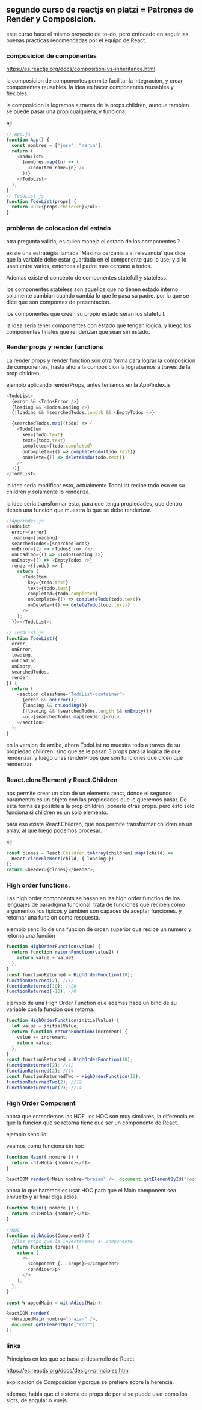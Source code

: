 ## segundo curso de reactjs en platzi = Patrones de Render y Composicion.

este curso hace el mismo proyecto de to-do, pero enfocado en seguir las buenas
practicas recomendadas por el equipo de React.

### composicion de componentes

https://es.reactjs.org/docs/composition-vs-inheritance.html

la composicion de componentes permite facilitar la integracion, y crear componentes reusables.
la idea es hacer componentes reusables y flexibles.

la composicion la logramos a traves de la props.children, aunque tambien se puede pasar una prop cualquiera, y funciona.

ej:

```js
// App.js
function App() {
  const nombres = ["jose", "maria"];
  return (
    <TodoList>
      {nombres.map((n) => (
        <TodoItem name={n} />
      ))}
    </TodoList>
  );
}
// TodoList.js
function TodoList(props) {
  return <ul>{props.children}</ul>;
}
```

### problema de colocacion del estado

otra pregunta valida, es quien maneja el estado de los componentes ?.

existe una estrategia llamada 'Maxima cercania a al relevancia'
que dice que la variable debe estar guardada en el componente que lo use, y si lo usan entre varios, entonces el padre mas cercano a todos.

Ademas existe el concepto de componentes statefull y stateless.

los componentes stateless son aquellos que no tienen estado interno, solamente cambian cuando cambia lo que le pasa su padre.
por lo que se dice que son compontes de presentacion.

los componentes que creen su propio estado seran los statefull.

la idea seria tener componentes con estado que tengan logica, y luego los componentes finales que renderizan que sean sin estado.

### Render props y render functions

La render props y render function son otra forma para lograr la composicion de componentes, hasta ahora la composicion
la lograbamos a traves de la prop children.

ejemplo aplicando renderProps, antes teniamos en la App/index.js

```js
<TodoList>
  {error && <TodosError />}
  {loading && <TodosLoading />}
  {!loading && !searchedTodos.length && <EmptyTodos />}

  {searchedTodos.map((todo) => (
    <TodoItem
      key={todo.text}
      text={todo.text}
      completed={todo.completed}
      onComplete={() => completeTodo(todo.text)}
      onDelete={() => deleteTodo(todo.text)}
    />
  ))}
</TodoList>
```

la idea seria modificar esto, actualmente TodoList recibe todo eso en su children y solamente lo renderiza.

la idea seria transformar esto, para que tenga propiedades, que dentro tienen una funcion que muestra lo que se debe renderizar.

```js
//App/index.js
<TodoList
  error={error}
  loading={loading}
  searchedTodos={searchedTodos}
  onError={() => <TodosError />}
  onLoading={() => <TodosLoading />}
  onEmpty={() => <EmptyTodos />}
  render={(todo) => {
    return (
      <TodoItem
        key={todo.text}
        text={todo.text}
        completed={todo.completed}
        onComplete={() => completeTodo(todo.text)}
        onDelete={() => deleteTodo(todo.text)}
      />
    );
  }}></TodoList>;

// TodoList.js
function TodoList({
  error,
  onError,
  loading,
  onLoading,
  onEmpty,
  searchedTodos,
  render,
}) {
  return (
    <section className="TodoList-container">
      {error && onError()}
      {loading && onLoading()}
      {!loading && !searchedTodos.length && onEmpty()}
      <ul>{searchedTodos.map(render)}</ul>
    </section>
  );
}
```

en la version de arriba, ahora TodoList no muestra todo a traves de su propiedad children.
sino que se le pasan 3 props para la logica de que renderizar.
y luego unas renderProps que son funciones que dicen que renderizar.

### React.cloneElement y React.Children

nos permite crear un clon de un elemento react, donde el segundo paramentro es un objeto con las propiedades que le queremos pasar.
De esta forma es posible a la prop children, ponerle otras props.
pero esto solo funciona si children es un solo elemento.

para eso existe React.Children, que nos permite transformar children en un array, al que luego podemos procesar.

ej:

```js
const clones = React.Children.toArray(children).map((child) =>
  React.cloneElement(child, { loading })
);
return <header>{clones}</header>;
```

### High order functions.

Las high order components se basan en las high order function de los lenguajes de paradigma funcional.
trata de funciones que reciben como argumentos los tipicos y tambien son capaces de aceptar funciones.
y retornar una funcion como respuesta.

ejemplo sencillo de una funcion de orden superior que recibe un numero y retorna una funcion

```js
function HighOrderFunction(value) {
  return function returnFunction(value2) {
    return value + value2;
  };
}
const functionReturned = HighOrderFunction(10);
functionReturned(2); //12
functionReturned(10); //20
functionReturned(-10); //0
```

ejemplo de una High Order Function que ademas hace un bind de su variable con la funcion que retorna.

```js
function HighOrderFunction(initialValue) {
  let value = initialValue;
  return function returnFunction(increment) {
    value += increment;
    return value;
  };
}
const functionReturned = HighOrderFunction(10);
functionReturned(2); //12
functionReturned(2); //14
const functionReturnedTwo = HighOrderFunction(10);
functionReturnedTwo(2); //12
functionReturnedTwo(2); //14
```

### High Order Component

ahora que entendemos las HOF, los HOC son muy similares, la diferencia es que la funcion que se retorna tiene que ser un componente de React.

ejemplo sencillo:

veamos como funciona sin hoc

```js
function Main({ nombre }) {
  return <h1>Hola {nombre}</h1>;
}

ReactDOM.render(<Main nombre="braian" />, document.getElementById("root"));
```

ahora lo que haremos es usar HOC para que el Main component sea envuelto y al final diga adios.

```js
function Main({ nombre }) {
  return <h1>Hola {nombre}</h1>;
}

//HOC
function withAdios(Component) {
  //las props que le inyectaremos al componente
  return function (props) {
    return (
      <>
        <Component {...props}></Component>
        <p>Adios</p>
      </>
    );
  };
}

const WrappedMain = withAdios(Main);

ReactDOM.render(
  <WrappedMain nombre="braian" />,
  document.getElementById("root")
);
```

### links

Principios en los que se basa el desarrollo de React

https://es.reactjs.org/docs/design-principles.html

explicacion de Composicion y porque se prefiere sobre la herencia.

ademas, habla que el sistema de props de por si se puede usar como los slots, de angular o vuejs.
